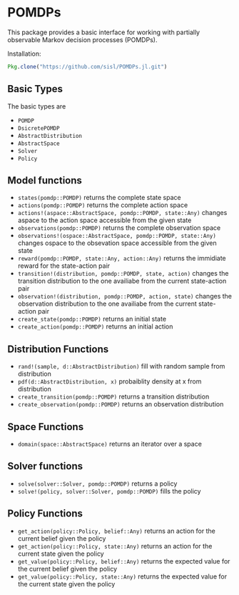 # POMDPs

This package provides a basic interface for working with partially observable Markov decision processes (POMDPs).

Installation:
```julia
Pkg.clone("https://github.com/sisl/POMDPs.jl.git")
```

## Basic Types

The basic types are

- `POMDP`
- `DsicretePOMDP`
- `AbstractDistribution`
- `AbstractSpace`
- `Solver`
- `Policy`

## Model functions

- `states(pomdp::POMDP)` returns the complete state space 
- `actions(pomdp::POMDP)` returns the complete action space
- `actions!(aspace::AbstractSpace, pomdp::POMDP, state::Any)` changes aspace to the action space accessible from the given state
- `observations(pomdp::POMDP)` returns the complete observation space
- `observations!(ospace::AbstractSpace, pomdp::POMDP, state::Any)` changes ospace to the obsevation space accessible from the given state
- `reward(pomdp::POMDP, state::Any, action::Any)` returns the immidiate reward for the state-action pair
- `transition!(distribution, pomdp::POMDP, state, action)` changes the transition distribution to the one availiabe from the current state-action pair 
- `observation!(distribution, pomdp::POMDP, action, state)` changes the observation distribution to the one availiabe from the current state-action pair 
- `create_state(pomdp::POMDP)` returns an initial state
- `create_action(pomdp::POMDP)` returns an initial action


## Distribution Functions

- `rand!(sample, d::AbstractDistribution)` fill with random sample from distribution
- `pdf(d::AbstractDistribution, x)` probaiblity density at x from distribution
- `create_transition(pomdp::POMDP)` returns a transition distribution
- `create_observation(pomdp::POMDP)` returns an observation distribution


## Space Functions
- `domain(space::AbstractSpace)` returns an iterator over a space


## Solver functions

- `solve(solver::Solver, pomdp::POMDP)` returns a policy
- `solve!(policy, solver::Solver, pomdp::POMDP)` fills the policy


## Policy Functions
- `get_action(policy::Policy, belief::Any)` returns an action for the current belief given the policy
- `get_action(policy::Policy, state::Any)` returns an action for the current state given the policy
- `get_value(policy::Policy, belief::Any)` returns the expected value for the current belief given the policy
- `get_value(policy::Policy, state::Any)` returns the expected value for the current state given the policy

